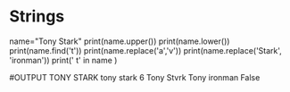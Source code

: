 # Strings
name="Tony Stark"
print(name.upper())
print(name.lower())
print(name.find('t'))
print(name.replace('a','v'))
print(name.replace('Stark', 'ironman'))
print(' t' in name )

#OUTPUT
TONY STARK
tony stark
6
Tony Stvrk
Tony ironman
False
> 

